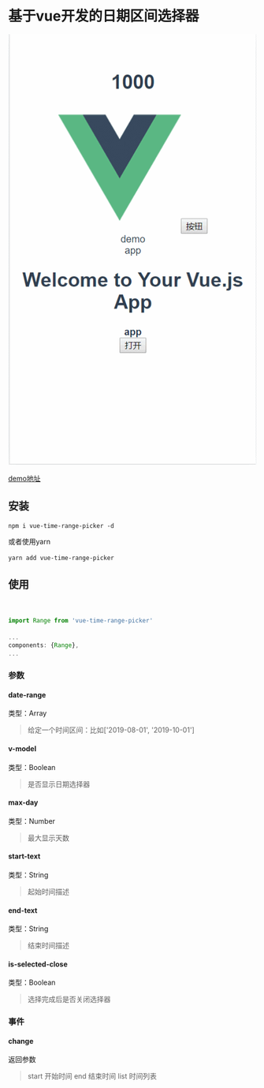 # 基于vue开发的日期区间选择器

![示例](./src/Gif.gif)

[demo地址](http://47.102.114.90/demo/dist/#/range)

## 安装

`npm i vue-time-range-picker -d`

或者使用yarn

`yarn add vue-time-range-picker`

## 使用

```javascript


import Range from 'vue-time-range-picker'

...
components: {Range},
...
```

### 参数

#### date-range

类型：Array

> 给定一个时间区间：比如['2019-08-01', '2019-10-01']

#### v-model

类型：Boolean

> 是否显示日期选择器

#### max-day

类型：Number

> 最大显示天数

#### start-text

类型：String

> 起始时间描述

#### end-text

类型：String

> 结束时间描述

#### is-selected-close

类型：Boolean

> 选择完成后是否关闭选择器

### 事件

#### change

返回参数

> start 开始时间
end 结束时间
list 时间列表
